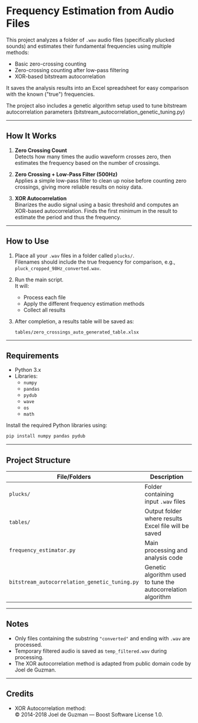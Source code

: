 # Frequency Estimation from Audio Files

This project analyzes a folder of `.wav` audio files (specifically plucked sounds) and estimates their fundamental frequencies using multiple methods:
- Basic zero-crossing counting
- Zero-crossing counting after low-pass filtering
- XOR-based bitstream autocorrelation

It saves the analysis results into an Excel spreadsheet for easy comparison with the known ("true") frequencies.

The project also includes a genetic algorithm setup used to tune bitstream autocorrelation parameters (bitstream_autocorrelation_genetic_tuning.py)

---

## How It Works

1. **Zero Crossing Count**  
   Detects how many times the audio waveform crosses zero, then estimates the frequency based on the number of crossings.

2. **Zero Crossing + Low-Pass Filter (500Hz)**  
   Applies a simple low-pass filter to clean up noise before counting zero crossings, giving more reliable results on noisy data.

3. **XOR Autocorrelation**  
   Binarizes the audio signal using a basic threshold and computes an XOR-based autocorrelation. Finds the first minimum in the result to estimate the period and thus the frequency.

---

## How to Use

1. Place all your `.wav` files in a folder called `plucks/`.  
   Filenames should include the true frequency for comparison, e.g., `pluck_cropped_98Hz_converted.wav`.

2. Run the main script.  
   It will:
   - Process each file
   - Apply the different frequency estimation methods
   - Collect all results

3. After completion, a results table will be saved as:  
   ```
   tables/zero_crossings_auto_generated_table.xlsx
   ```

---

## Requirements

- Python 3.x
- Libraries:
  - `numpy`
  - `pandas`
  - `pydub`
  - `wave`
  - `os`
  - `math`

Install the required Python libraries using:
```bash
pip install numpy pandas pydub
```

---

## Project Structure

| File/Folders        | Description                                |
|---------------------|--------------------------------------------|
| `plucks/`           | Folder containing input `.wav` files       |
| `tables/`           | Output folder where results Excel file will be saved |
| `frequency_estimator.py`    | Main processing and analysis code          |
| `bitstream_autocorrelation_genetic_tuning.py` | Genetic algorithm used to tune the autocorrelation algorithm |

---

## Notes

- Only files containing the substring `"converted"` and ending with `.wav` are processed.
- Temporary filtered audio is saved as `temp_filtered.wav` during processing.
- The XOR autocorrelation method is adapted from public domain code by Joel de Guzman.

---

## Credits

- XOR Autocorrelation method:  
  © 2014-2018 Joel de Guzman — Boost Software License 1.0.
